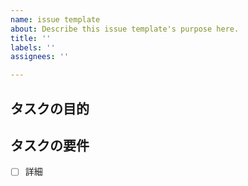 ```yaml
---
name: issue template
about: Describe this issue template's purpose here.
title: ''
labels: ''
assignees: ''

---
```


## タスクの目的


## タスクの要件
- [ ] 詳細
